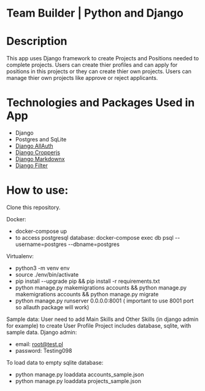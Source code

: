 #                                          Team Builder | Python and Django

# Description
This app uses Django framework to create Projects and Positions needed to complete projects. Users can create thier profiles and can apply for positions in this projects or they can create thier own projects. Users can manage thier own projects like approve or reject applicants.

# Technologies and Packages Used in App
* Django
* Postgres and SqLite
* [Django AllAuth](https://pypi.org/project/django-allauth/)
* [Django Cropperjs](https://pypi.org/project/django-cropperjs/)
* [Django Markdownx](https://pypi.org/project/django-markdownx/)
* [Django Filter](https://pypi.org/project/django-filter/)

# How to use:

Clone this repository.

Docker:
- docker-compose up 
- to access postgresql database: docker-compose exec db psql --username=postgres --dbname=postgres

Virtualenv: 
- python3 -m venv env 
- source ./env/bin/activate 
- pip install --upgrade pip && pip install -r requirements.txt 
- python manage.py makemigrations accounts && python manage.py makemigrations accounts && python manage.py migrate 
- python manage.py runserver 0.0.0.0:8001 ( important to use 8001 port so allauth package will work)

Sample data: User need to add Main Skills and Other Skills (in django admin for example) to create User Profile
Project includes database, sqlite, with sample data.
Django admin:
- email: root@test.pl
- password: Testing098

To load data to empty sqlite database:

- python manage.py loaddata accounts_sample.json
- python manage.py loaddata projects_sample.json
